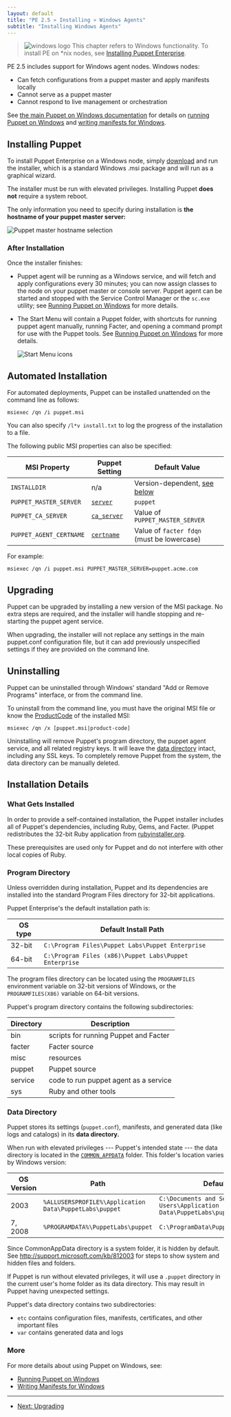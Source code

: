 ```yaml
---
layout: default
title: "PE 2.5 » Installing » Windows Agents"
subtitle: "Installing Windows Agents"
---
```



[pedownloads]: http://info.puppetlabs.com/download-pe.html

> ![windows logo](./images/windows-logo-small.jpg) This chapter refers to Windows functionality. To install PE on \*nix nodes, see [Installing Puppet Enterprise](./install_basic.html).

PE 2.5 includes support for Windows agent nodes. Windows nodes:

* Can fetch configurations from a puppet master and apply manifests locally
* Cannot serve as a puppet master
* Cannot respond to live management or orchestration

See [the main Puppet on Windows documentation](/windows/) for details on [running Puppet on Windows](/windows/running.html) and [writing manifests for Windows](/windows/writing.html).



[running]: /windows/running.html

[startmenu]: ./images/windows/start_menu.png
[server]: ./images/windows/wizard_server.png

Installing Puppet
-----

To install Puppet Enterprise on a Windows node, simply [download][pedownloads] and run the installer, which is a standard Windows .msi package and will run as a graphical wizard. 

The installer must be run with elevated privileges. Installing Puppet **does not** require a system reboot.

The only information you need to specify during installation is **the hostname of your puppet master server:**

![Puppet master hostname selection][server]

### After Installation 

Once the installer finishes:

* Puppet agent will be running as a Windows service, and will fetch and apply configurations every 30 minutes; you can now assign classes to the node on your puppet master or console server. Puppet agent can be started and stopped with the Service Control Manager or the `sc.exe` utility; see [Running Puppet on Windows](/windows/running.html#configuring-the-agent-service) for more details. 
* The Start Menu will contain a Puppet folder, with shortcuts for running puppet agent manually, running Facter, and opening a command prompt for use with the Puppet tools. See [Running Puppet on Windows][running] for more details.

    ![Start Menu icons][startmenu]


Automated Installation
-----

For automated deployments, Puppet can be installed unattended on the command line as follows:

    msiexec /qn /i puppet.msi

You can also specify `/l*v install.txt` to log the progress of the installation to a file.

The following public MSI properties can also be specified:

MSI Property            | Puppet Setting   | Default Value
------------------------|------------------|--------------
`INSTALLDIR`            | n/a              | Version-dependent, [see below](#program-directory)
`PUPPET_MASTER_SERVER`  | [`server`][s]    | `puppet`
`PUPPET_CA_SERVER`      | [`ca_server`][c] | Value of `PUPPET_MASTER_SERVER`
`PUPPET_AGENT_CERTNAME` | [`certname`][r]  | Value of `facter fdqn` (must be lowercase)

For example:

    msiexec /qn /i puppet.msi PUPPET_MASTER_SERVER=puppet.acme.com

[s]: /references/latest/configuration.html#server
[c]: /references/latest/configuration.html#caserver
[r]: /references/latest/configuration.html#certname

Upgrading
-----

Puppet can be upgraded by installing a new version of the MSI package. No extra steps are required, and the installer will handle stopping and re-starting the puppet agent service. 

When upgrading, the installer will not replace any settings in the main puppet.conf configuration file, but it can add previously unspecified settings if they are provided on the command line. 

Uninstalling
-----

Puppet can be uninstalled through Windows' standard "Add or Remove Programs" interface, or from the command line. 

To uninstall from the command line, you must have the original MSI file or know the <a href="(http://msdn.microsoft.com/en-us/library/windows/desktop/aa370854(v=vs.85).aspx)">ProductCode</a> of the installed MSI:

    msiexec /qn /x [puppet.msi|product-code]

Uninstalling will remove Puppet's program directory, the puppet agent service, and all related registry keys. It will leave the [data directory](#data-directory) intact, including any SSL keys. To completely remove Puppet from the system, the data directory can be manually deleted.


Installation Details
-----

### What Gets Installed

In order to provide a self-contained installation, the Puppet installer includes all of Puppet's dependencies, including Ruby, Gems, and Facter. (Puppet redistributes the 32-bit Ruby application from [rubyinstaller.org](http://rubyinstaller.org).

These prerequisites are used only for Puppet and do not interfere with other local copies of Ruby. 


### Program Directory

Unless overridden during installation, Puppet and its dependencies are installed into the standard Program Files directory for 32-bit applications. 

Puppet Enterprise's the default installation path is:


OS type  | Default Install Path
---------|--------------------
32-bit   | `C:\Program Files\Puppet Labs\Puppet Enterprise`
64-bit   | `C:\Program Files (x86)\Puppet Labs\Puppet Enterprise`


The program files directory can be located using the `PROGRAMFILES` environment variable on 32-bit versions of Windows, or the `PROGRAMFILES(X86)` variable on 64-bit versions.

Puppet's program directory contains the following subdirectories:

Directory | Description
----------|------------
bin       | scripts for running Puppet and Facter
facter    | Facter source
misc      | resources
puppet    | Puppet source
service   | code to run puppet agent as a service
sys       | Ruby and other tools



### Data Directory

Puppet stores its settings (`puppet.conf`), manifests, and generated data (like logs and catalogs) in its **data directory.** 

When run with elevated privileges --- Puppet's intended state --- the data directory is located in the [`COMMON_APPDATA`](http://msdn.microsoft.com/en-us/library/windows/desktop/bb762494\(v=vs.85\).aspx) folder. This folder's location varies by Windows version:

OS Version| Path                                            | Default
----------|-------------------------------------------------|---------
2003      | `%ALLUSERSPROFILE%\Application Data\PuppetLabs\puppet` | `C:\Documents and Settings\All Users\Application Data\PuppetLabs\puppet`
7, 2008   | `%PROGRAMDATA%\PuppetLabs\puppet`                      | `C:\ProgramData\PuppetLabs\puppet`

Since CommonAppData directory is a system folder, it is hidden by default. See <http://support.microsoft.com/kb/812003> for steps to show system and hidden files and folders.

If Puppet is run without elevated privileges, it will use a `.puppet` directory in the current user's home folder as its data directory. This may result in Puppet having unexpected settings. 

Puppet's data directory contains two subdirectories: 

* `etc` contains configuration files, manifests, certificates, and other important files
* `var` contains generated data and logs

### More

For more details about using Puppet on Windows, see:

* [Running Puppet on Windows][running]
* [Writing Manifests for Windows](/windows/writing.html)

* * * 

- [Next: Upgrading](./install_upgrading.html)
